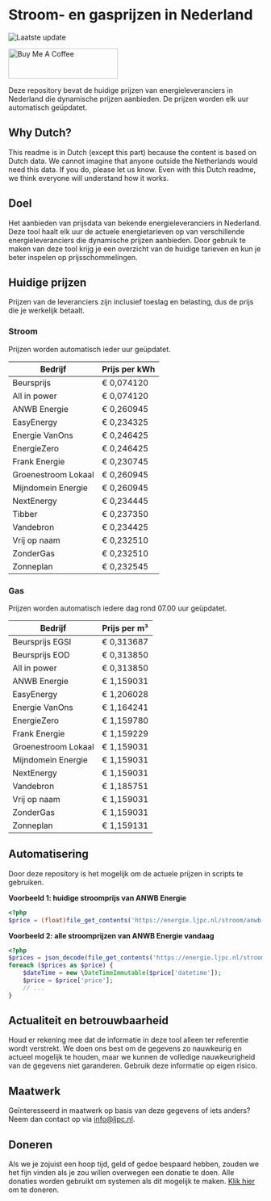 # Stroom- en gasprijzen in Nederland

![Laatste update](https://img.shields.io/badge/laatste%20update-2025--09--28%2010%3A00%20CET-brightgreen)

<a href="https://www.buymeacoffee.com/Lars-" target="_blank"><img src="https://cdn.buymeacoffee.com/buttons/v2/default-orange.png" alt="Buy Me A Coffee" height="60" style="height: 60px !important;width: 217px !important;" ></a>

Deze repository bevat de huidige prijzen van energieleveranciers in Nederland die dynamische prijzen aanbieden. De prijzen worden elk uur automatisch geüpdatet.

## Why Dutch?

This readme is in Dutch (except this part) because the content is based on Dutch data. We cannot imagine that anyone outside the Netherlands would need this data. If you do, please let us know. Even with this Dutch readme, we think
everyone will understand how it works.

## Doel

Het aanbieden van prijsdata van bekende energieleveranciers in Nederland. Deze tool haalt elk uur de actuele energietarieven op van verschillende energieleveranciers die dynamische prijzen aanbieden. Door gebruik te maken van deze tool
krijg je een overzicht van de huidige tarieven en kun je beter inspelen op prijsschommelingen.

## Huidige prijzen

Prijzen van de leveranciers zijn inclusief toeslag en belasting, dus de prijs die je werkelijk betaalt.

### Stroom

Prijzen worden automatisch ieder uur geüpdatet.

 Bedrijf | Prijs per kWh 
---------|---------------
Beursprijs | € 0,074120
All in power | € 0,074120
ANWB Energie | € 0,260945
EasyEnergy | € 0,234325
Energie VanOns | € 0,246425
EnergieZero | € 0,246425
Frank Energie | € 0,230745
Groenestroom Lokaal | € 0,260945
Mijndomein Energie | € 0,260945
NextEnergy | € 0,234445
Tibber | € 0,237350
Vandebron | € 0,234425
Vrij op naam | € 0,232510
ZonderGas | € 0,232510
Zonneplan | € 0,232545


### Gas

Prijzen worden automatisch iedere dag rond 07.00 uur geüpdatet.

 Bedrijf | Prijs per m³ 
---------|--------------
Beursprijs EGSI | € 0,313687
Beursprijs EOD | € 0,313850
All in power | € 0,313850
ANWB Energie | € 1,159031
EasyEnergy | € 1,206028
Energie VanOns | € 1,164241
EnergieZero | € 1,159780
Frank Energie | € 1,159229
Groenestroom Lokaal | € 1,159031
Mijndomein Energie | € 1,159031
NextEnergy | € 1,159031
Vandebron | € 1,185751
Vrij op naam | € 1,159031
ZonderGas | € 1,159031
Zonneplan | € 1,159131


## Automatisering

Door deze repository is het mogelijk om de actuele prijzen in scripts te gebruiken.

**Voorbeeld 1: huidige stroomprijs van ANWB Energie**

```php
<?php
$price = (float)file_get_contents('https://energie.ljpc.nl/stroom/anwb-energie-nu.txt');

```

**Voorbeeld 2: alle stroomprijzen van ANWB Energie vandaag**

```php
<?php
$prices = json_decode(file_get_contents('https://energie.ljpc.nl/stroom/all-in-power-vandaag.json'),true);
foreach ($prices as $price) {
    $dateTime = new \DateTimeImmutable($price['datetime']);
    $price = $price['price'];
    // ...
}
```

## Actualiteit en betrouwbaarheid

Houd er rekening mee dat de informatie in deze tool alleen ter referentie wordt verstrekt. We doen ons best om de gegevens zo nauwkeurig en actueel mogelijk te houden, maar we kunnen de volledige nauwkeurigheid van de gegevens niet
garanderen. Gebruik deze informatie op eigen risico.

## Maatwerk

Geïnteresseerd in maatwerk op basis van deze gegevens of iets anders? Neem dan contact op
via [info@ljpc.nl](mailto:info@ljpc.nl?subject=Energie%20prijzen).

## Doneren

Als we je zojuist een hoop tijd, geld of gedoe bespaard hebben, zouden we het fijn vinden als je zou willen overwegen een
donatie te doen. Alle donaties worden gebruikt om systemen als dit mogelijk te
maken. [Klik hier](https://www.buymeacoffee.com/Lars-) om te doneren.
